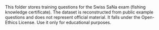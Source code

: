 This folder stores training questions for the Swiss SaNa exam (fishing knowledge certificate).
The dataset is reconstructed from public example questions and does not represent official material.
It falls under the Open-Ethics License. Use it only for educational purposes.
